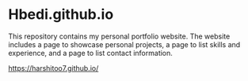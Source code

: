 # Hbedi.github.io
This repository contains my personal portfolio website. The website includes a page to showcase personal projects, a page to list skills and experience, and a page to list contact information.

https://harshitoo7.github.io/
